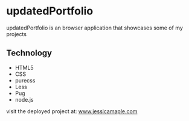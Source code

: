 # updatedPortfolio

updatedPortfolio is an browser application that showcases some of my projects

## Technology

- HTML5 
- CSS
- purecss 
- Less
- Pug
- node.js

visit the deployed project at: www.jessicamaple.com
